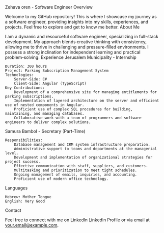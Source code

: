 Zehava oren - Software Engineer
Overview

Welcome to my GitHub repository! This is where I showcase my journey as a software engineer, providing insights into my skills, experiences, and projects. Feel free to explore and get to know me better.
About Me

I am a dynamic and resourceful software engineer, specializing in full-stack development. My approach blends creative thinking with consistency, allowing me to thrive in challenging and pressure-filled environments. I possess a strong inclination for independent learning and practical problem-solving.
Experience
Jerusalem Municipality - Internship

    Duration: 300 hours
    Project: Parking Subscription Management System
    Technologies:
        Server-Side: C#
        Client-Side: Angular (TypeScript)
    Key Contributions:
        Development of a comprehensive site for managing entitlements for parking subscriptions.
        Implementation of layered architecture on the server and efficient use of nested components in Angular.
        Proficient use of complex SQL procedures for building, maintaining, and managing databases.
        Collaborative work with a team of programmers and software engineers to deliver complex solutions.

Samura Bambol - Secretary (Part-Time)

    Responsibilities:
        Database management and CRM system infrastructure preparation.
        Administrative support to teams and departments at the managerial level.
        Development and implementation of organizational strategies for project success.
        Effective communication with staff, suppliers, and customers.
        Multitasking and prioritization to meet tight schedules.
        Ongoing management of emails, inquiries, and accounting.
        Proficient use of modern office technology.

Languages

    Hebrew: Mother Tongue
    English: Very Good

Contact

Feel free to connect with me on LinkedIn LinkedIn Profile or via email at your.email@example.com.
